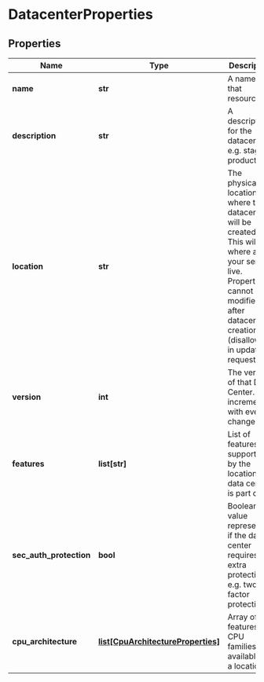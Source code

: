 # DatacenterProperties

## Properties
| Name | Type | Description | Notes |
| ------------ | ------------- | ------------- | ------------- |
| **name** | **str** | A name of that resource | [optional]  |
| **description** | **str** | A description for the datacenter, e.g. staging, production | [optional]  |
| **location** | **str** | The physical location where the datacenter will be created. This will be where all of your servers live. Property cannot be modified after datacenter creation (disallowed in update requests) |  |
| **version** | **int** | The version of that Data Center. Gets incremented with every change | [optional] [readonly]  |
| **features** | **list[str]** | List of features supported by the location this data center is part of | [optional] [readonly]  |
| **sec_auth_protection** | **bool** | Boolean value representing if the data center requires extra protection e.g. two factor protection | [optional]  |
| **cpu_architecture** | [**list[CpuArchitectureProperties]**](CpuArchitectureProperties.md) | Array of features and CPU families available in a location | [optional] [readonly]  |


